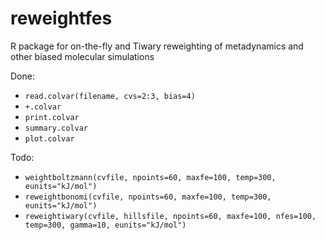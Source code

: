 # reweightfes
R package for on-the-fly and Tiwary reweighting of metadynamics and other biased molecular simulations 

Done:
* `read.colvar(filename, cvs=2:3, bias=4)`
* `+.colvar`
* `print.colvar`
* `summary.colvar`
* `plot.colvar`

Todo:
* `weightboltzmann(cvfile, npoints=60, maxfe=100, temp=300, eunits="kJ/mol")`
* `reweightbonomi(cvfile, npoints=60, maxfe=100, temp=300, eunits="kJ/mol")`
* `reweightiwary(cvfile, hillsfile, npoints=60, maxfe=100, nfes=100, temp=300, gamma=10, eunits="kJ/mol")`


